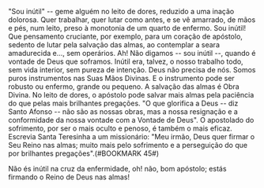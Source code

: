 "Sou inútil" -- geme alguém no leito de dores, reduzido a uma inação dolorosa. Quer trabalhar, quer lutar como antes, e se vê amarrado, de mãos e pés, num leito, preso à monotonia de um quarto de enfermo. Sou inútil! Que pensamento cruciante, por exemplo, para um coração de apóstolo, sedento de lutar pela salvação das almas, ao contemplar a seara amadurecida e\..., sem operários. Ah! Não digamos -- sou inútil --, quando é vontade de Deus que soframos. Inútil era, talvez, o nosso trabalho todo, sem vida interior, sem pureza de intenção. Deus não precisa de nós. Somos puros instrumentos nas Suas Mãos Divinas. E o instrumento pode ser robusto ou enfermo, grande ou pequeno. A salvação das almas é Obra Divina. No leito de dores, o apóstolo pode salvar mais almas pela paciência do que pelas mais brilhantes pregações. "O que glorifica a Deus -- diz Santo Afonso -- não são as nossas obras, mas a nossa resignação e a conformidade da nossa vontade com a Vontade de Deus". O apostolado do sofrimento, por ser o mais oculto e penoso, é também o mais eficaz. Escrevia Santa Teresinha a um missionário: "Meu irmão, Deus quer firmar o Seu Reino nas almas; muito mais pelo sofrimento e a perseguição do que por brilhantes pregações".(#BOOKMARK 45#)

Não és inútil na cruz da enfermidade, oh! não, bom apóstolo; estás firmando o Reino de Deus nas almas!